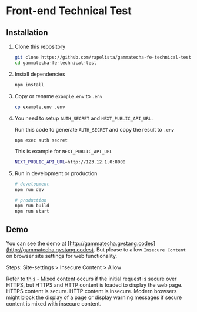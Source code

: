 # Front-end Technical Test

## Installation

1. Clone this repository
    ```sh
    git clone https://github.com/rapelista/gammatecha-fe-technical-test.git
    cd gammatecha-fe-technical-test
    ```
2. Install dependencies
    ```sh
    npm install
    ```
3. Copy or rename `example.env` to `.env`

    ```sh
    cp example.env .env
    ```

4. You need to setup `AUTH_SECRET` and `NEXT_PUBLIC_API_URL`.

    Run this code to generate `AUTH_SECRET` and copy the result to `.env`

    ```sh
    npm exec auth secret
    ```

    This is example for `NEXT_PUBLIC_API_URL`

    ```sh
    NEXT_PUBLIC_API_URL=http://123.12.1.0:8000
    ```

5. Run in development or production

    ```sh
    # development
    npm run dev

    # production
    npm run build
    npm run start
    ```

## Demo

You can see the demo at [http://gammatecha.gvstang.codes](http://gammatecha.gvstang.codes). But please to allow `Insecure Content` on browser site settings for web functionality.

Steps:
Site-settings > Insecure Content > Allow

Refer to [this](https://experienceleague.adobe.com/en/docs/target/using/experiences/vec/troubleshoot-composer/mixed-content#:~:text=Mixed%20content%20occurs%20if%20the,is%20mixed%20with%20insecure%20content.) - Mixed content occurs if the initial request is secure over HTTPS, but HTTPS and HTTP content is loaded to display the web page. HTTPS content is secure. HTTP content is insecure. Modern browsers might block the display of a page or display warning messages if secure content is mixed with insecure content.
